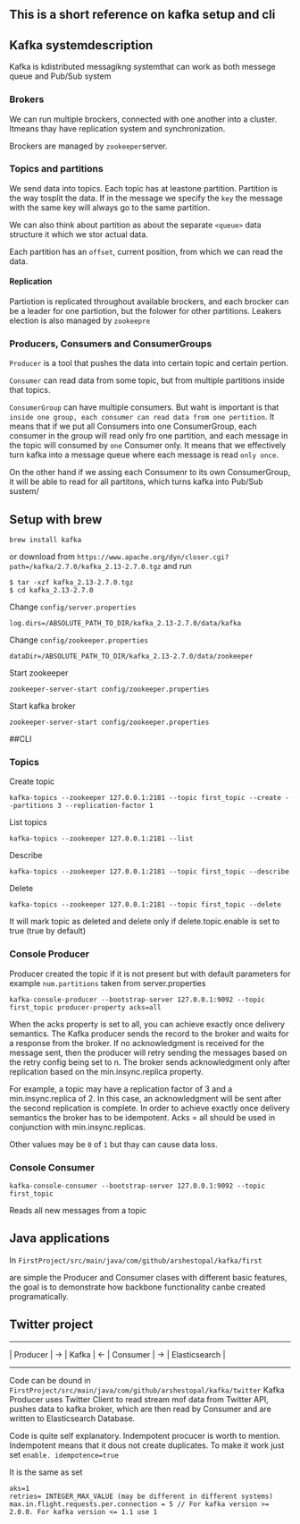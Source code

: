 ## This is a short reference on kafka setup and cli

## Kafka systemdescription
Kafka is kdistributed messagikng systemthat can work as both messege queue and Pub/Sub system

### Brokers
We can run multiple brockers, connected with one another into a cluster. Itmeans thay have replication system and synchronization.

Brockers are managed by `zookeeper`server.

### Topics and partitions
We send data into topics.
Each topic has at leastone partition.
Partition is the way tosplit the data.
If in the message we specify the `key` the message with the same key will always go to the same partition.

We can also think about partition as about the separate `<queue>` data structure it which we stor actual data.

Each partition has an `offset`, current position, from which we can read the data.

#### Replication

Partiotion is replicated throughout available brockers, and each brocker can be a leader for one partiotion, but the folower for other partitions. Leakers election is also managed by `zookeepre`

### Producers, Consumers and ConsumerGroups

`Producer` is a tool that pushes the data into certain topic and certain pertion.

`Consumer` can read data from some topic, but from multiple partitions inside that topics.

`ConsumerGroup` can have multiple consumers. But waht is important is that `inside one group, each consumer can read data from one pertition`.
It means that if we put all Consumers into one ConsumerGroup, each consumer in the group will read only fro one partition, and each message in the topic will consumed by `one` Consumer only. It means that we effectively turn kafka into a message queue where each message is read `only once`.

On the other hand if we assing each Consumenr to its own ConsumerGroup, it will be able to read for all partitons, which turns kafka into Pub/Sub sustem/

## Setup with brew
```
brew install kafka
```
or download from
`https://www.apache.org/dyn/closer.cgi?path=/kafka/2.7.0/kafka_2.13-2.7.0.tgz`
and run
```
$ tar -xzf kafka_2.13-2.7.0.tgz
$ cd kafka_2.13-2.7.0
```

Change `config/server.properties`
```
log.dirs=/ABSOLUTE_PATH_TO_DIR/kafka_2.13-2.7.0/data/kafka
```
Change `config/zookeeper.properties`
```
dataDir=/ABSOLUTE_PATH_TO_DIR/kafka_2.13-2.7.0/data/zookeeper
```

Start zookeeper
```
zookeeper-server-start config/zookeeper.properties
```
Start kafka broker
```
zookeeper-server-start config/zookeeper.properties
```

##CLI
### Topics
Create topic
```
kafka-topics --zookeeper 127.0.0.1:2181 --topic first_topic --create --partitions 3 --replication-factor 1
```
List topics
```
kafka-topics --zookeeper 127.0.0.1:2181 --list
```
Describe
```
kafka-topics --zookeeper 127.0.0.1:2181 --topic first_topic --describe
```
Delete
```
kafka-topics --zookeeper 127.0.0.1:2181 --topic first_topic --delete
```
It will mark topic as deleted and delete only if delete.topic.enable is set to true (true by default)

### Console Producer
Producer created the topic if it is not present but with default parameters
for example `num.partitions` taken from server.properties

```
kafka-console-producer --bootstrap-server 127.0.0.1:9092 --topic first_topic producer-property acks=all
```
When the acks property is set to all, you can achieve exactly once delivery semantics. The Kafka producer sends the record to the broker and waits for a response from the broker. If no acknowledgment is received for the message sent, then the producer will retry sending the messages based on the retry config being set to n. The broker sends acknowledgment only after replication based on the min.insync.replica property.

For example, a topic may have a replication factor of 3 and a min.insync.replica of 2. In this case, an acknowledgment will be sent after the second replication is complete. In order to achieve exactly once delivery semantics the broker has to be idempotent. Acks = all should be used in conjunction with min.insync.replicas.

Other values may be `0` of `1` but thay can cause data loss.

### Console Consumer

```
kafka-console-consumer --bootstrap-server 127.0.0.1:9092 --topic first_topic
```

Reads all new messages from a topic

## Java applications

In `FirstProject/src/main/java/com/github/arshestopal/kafka/first`

are simple the Producer and Consumer clases with different basic features, the goal is to demonstrate how backbone functionality canbe created programatically.

## Twitter project

 ----------      -------      ---------       ---------------
| Producer | -> | Kafka | <- | Consumer | -> | Elasticsearch |
 ----------      -------      ---------       ---------------

Code can be dound in `FirstProject/src/main/java/com/github/arshestopal/kafka/twitter`
Kafka Producer uses Twitter Client to read stream mof data from Twitter API, pushes data to kafka broker, which are then read by Consumer and are written to Elasticsearch Database.

Code is quite self explanatory.
Indempotent procucer is worth to mention.
Indempotent means that it dous not create duplicates. To make it work just set
`enable. idempotence=true`

It is the same as set
```
aks=1
retries= INTEGER_MAX_VALUE (may be different in different systems)
max.in.flight.requests.per.connection = 5 // For kafka version >= 2.0.0. For kafka version <= 1.1 use 1
 ```